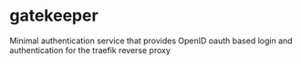 # gatekeeper
Minimal authentication service that provides OpenID oauth based login and authentication for the traefik reverse proxy
